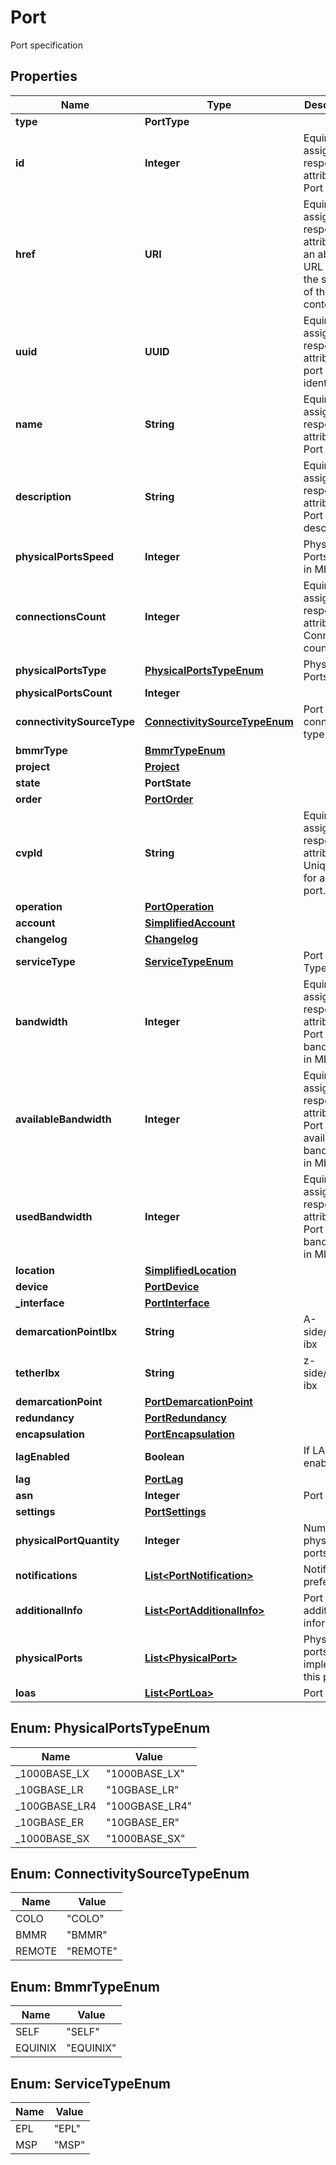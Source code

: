 

# Port

Port specification

## Properties

| Name | Type | Description | Notes |
|------------ | ------------- | ------------- | -------------|
|**type** | **PortType** |  |  |
|**id** | **Integer** | Equinix assigned response attribute for Port Id |  [optional] |
|**href** | **URI** | Equinix assigned response attribute for an absolute URL that is the subject of the link&#39;s context. |  [optional] [readonly] |
|**uuid** | **UUID** | Equinix assigned response attribute for  port identifier |  [optional] |
|**name** | **String** | Equinix assigned response attribute for Port name |  [optional] |
|**description** | **String** | Equinix assigned response attribute for Port description |  [optional] |
|**physicalPortsSpeed** | **Integer** | Physical Ports Speed in Mbps |  |
|**connectionsCount** | **Integer** | Equinix assigned response attribute for Connection count |  [optional] |
|**physicalPortsType** | [**PhysicalPortsTypeEnum**](#PhysicalPortsTypeEnum) | Physical Ports Type |  |
|**physicalPortsCount** | **Integer** |  |  [optional] |
|**connectivitySourceType** | [**ConnectivitySourceTypeEnum**](#ConnectivitySourceTypeEnum) | Port connectivity type |  |
|**bmmrType** | [**BmmrTypeEnum**](#BmmrTypeEnum) |  |  [optional] |
|**project** | [**Project**](Project.md) |  |  [optional] |
|**state** | **PortState** |  |  [optional] |
|**order** | [**PortOrder**](PortOrder.md) |  |  [optional] |
|**cvpId** | **String** | Equinix assigned response attribute for Unique ID for a virtual port. |  [optional] |
|**operation** | [**PortOperation**](PortOperation.md) |  |  [optional] |
|**account** | [**SimplifiedAccount**](SimplifiedAccount.md) |  |  |
|**changelog** | [**Changelog**](Changelog.md) |  |  [optional] |
|**serviceType** | [**ServiceTypeEnum**](#ServiceTypeEnum) | Port service Type |  [optional] |
|**bandwidth** | **Integer** | Equinix assigned response attribute for Port bandwidth in Mbps |  [optional] |
|**availableBandwidth** | **Integer** | Equinix assigned response attribute for Port available bandwidth in Mbps |  [optional] |
|**usedBandwidth** | **Integer** | Equinix assigned response attribute for Port used bandwidth in Mbps |  [optional] |
|**location** | [**SimplifiedLocation**](SimplifiedLocation.md) |  |  |
|**device** | [**PortDevice**](PortDevice.md) |  |  [optional] |
|**_interface** | [**PortInterface**](PortInterface.md) |  |  [optional] |
|**demarcationPointIbx** | **String** | A-side/Equinix ibx |  [optional] |
|**tetherIbx** | **String** | z-side/Equinix ibx |  [optional] |
|**demarcationPoint** | [**PortDemarcationPoint**](PortDemarcationPoint.md) |  |  [optional] |
|**redundancy** | [**PortRedundancy**](PortRedundancy.md) |  |  [optional] |
|**encapsulation** | [**PortEncapsulation**](PortEncapsulation.md) |  |  |
|**lagEnabled** | **Boolean** | If LAG enabled |  [optional] |
|**lag** | [**PortLag**](PortLag.md) |  |  [optional] |
|**asn** | **Integer** | Port ASN |  [optional] |
|**settings** | [**PortSettings**](PortSettings.md) |  |  |
|**physicalPortQuantity** | **Integer** | Number of physical ports |  [optional] |
|**notifications** | [**List&lt;PortNotification&gt;**](PortNotification.md) | Notification preferences |  [optional] |
|**additionalInfo** | [**List&lt;PortAdditionalInfo&gt;**](PortAdditionalInfo.md) | Port additional information |  [optional] |
|**physicalPorts** | [**List&lt;PhysicalPort&gt;**](PhysicalPort.md) | Physical ports that implement this port |  [optional] |
|**loas** | [**List&lt;PortLoa&gt;**](PortLoa.md) | Port Loas |  [optional] |



## Enum: PhysicalPortsTypeEnum

| Name | Value |
|---- | -----|
| _1000BASE_LX | &quot;1000BASE_LX&quot; |
| _10GBASE_LR | &quot;10GBASE_LR&quot; |
| _100GBASE_LR4 | &quot;100GBASE_LR4&quot; |
| _10GBASE_ER | &quot;10GBASE_ER&quot; |
| _1000BASE_SX | &quot;1000BASE_SX&quot; |



## Enum: ConnectivitySourceTypeEnum

| Name | Value |
|---- | -----|
| COLO | &quot;COLO&quot; |
| BMMR | &quot;BMMR&quot; |
| REMOTE | &quot;REMOTE&quot; |



## Enum: BmmrTypeEnum

| Name | Value |
|---- | -----|
| SELF | &quot;SELF&quot; |
| EQUINIX | &quot;EQUINIX&quot; |



## Enum: ServiceTypeEnum

| Name | Value |
|---- | -----|
| EPL | &quot;EPL&quot; |
| MSP | &quot;MSP&quot; |



